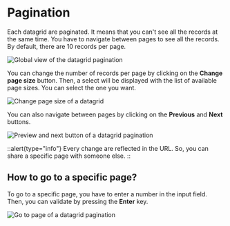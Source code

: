 # Pagination

Each datagrid are paginated. It means that you can't see all the records at the same time. You have to navigate between pages to see all the records. By default, there are 10 records per page.

![Global view of the datagrid pagination](/images/datagrid-pagination.png)

You can change the number of records per page by clicking on the **Change page size** button. Then, a select will be displayed with the list of available page sizes. You can select the one you want.

![Change page size of a datagrid](/images/datagrid-pagination-change-page-size.png)

You can also navigate between pages by clicking on the **Previous** and **Next** buttons.

![Preview and next button of a datagrid pagination](/images/datagrid-pagination-previous-next.png)

::alert{type="info"}
Every change are reflected in the URL. So, you can share a specific page with someone else.
::

## How to go to a specific page?

To go to a specific page, you have to enter a number in the input field. Then, you can validate by pressing the **Enter** key.

![Go to page of a datagrid pagination](/images/datagrid-pagination-go-to-page.png)
